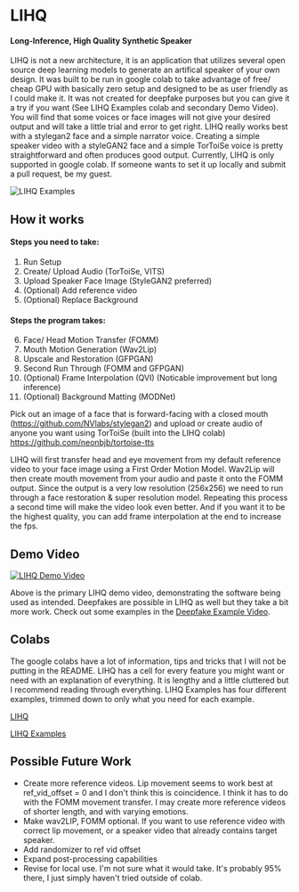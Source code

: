 # LIHQ
#### Long-Inference, High Quality Synthetic Speaker

LIHQ is not a new architecture, it is an application that utilizes several open source deep learning models to generate an artifical speaker of your own design. It was built to be run in google colab to take advantage of free/ cheap GPU with basically zero setup and designed to be as user friendly as I could make it. It was not created for deepfake purposes but you can give it a try if you want (See LIHQ Examples colab and secondary Demo Video). You will find that some voices or face images will not give your desired output and will take a little trial and error to get right. LIHQ really works best with a stylegan2 face and a simple narrator voice. Creating a simple speaker video with a styleGAN2 face and a simple TorToiSe voice is pretty straightforward and often produces good output. Currently, LIHQ is only supported in google colab. If someone wants to set it up locally and submit a pull request, be my guest.

![LIHQ Examples](./docs/demo_gif.gif)

## How it works
#### Steps you need to take:

1) Run Setup
2) Create/ Upload Audio (TorToiSe, VITS)
3) Upload Speaker Face Image (StyleGAN2 preferred)
4) (Optional) Add reference video
5) (Optional) Replace Background

#### Steps the program takes:

6) Face/ Head Motion Transfer (FOMM)
7) Mouth Motion Generation (Wav2Lip)
8) Upscale and Restoration (GFPGAN)
9) Second Run Through (FOMM and GFPGAN)
10) (Optional) Frame Interpolation (QVI) (Noticable improvement but long inference)
11) (Optional) Background Matting (MODNet)

Pick out an image of a face that is forward-facing with a closed mouth (https://github.com/NVlabs/stylegan2) and upload or create audio of anyone you want using TorToiSe (built into the LIHQ colab) https://github.com/neonbjb/tortoise-tts

LIHQ will first transfer head and eye movement from my default reference video to your face image using a First Order Motion Model. Wav2Lip will then create mouth movement from your audio and paste it onto the FOMM output. Since the output is a very low resolution (256x256) we need to run through a face restoration & super resolution model. Repeating this process a second time will make the video look even better. And if you want it to be the highest quality, you can add frame interpolation at the end to increase the fps.

## Demo Video
[![LIHQ Demo Video](https://img.youtube.com/vi/PXTiR_S3UuY/0.jpg)](https://www.youtube.com/watch?v=PXTiR_S3UuY)

Above is the primary LIHQ demo video, demonstrating the software being used as intended. Deepfakes are possible in LIHQ as well but they take a bit more work. Check out some examples in the [Deepfake Example Video](https://www.youtube.com/watch?v=nPAV-jpTzqI).

## Colabs

The google colabs have a lot of information, tips and tricks that I will not be putting in the README. LIHQ has a cell for every feature you might want or need with an explanation of everything. It is lengthy and a little cluttered but I recommend reading through everything. LIHQ Examples has four different examples, trimmed down to only what you need for each example.

[LIHQ](https://colab.research.google.com/drive/1fKZl59AVDR4oGvlhVXdyCUGuozpnbIgQ?usp=sharing)

[LIHQ Examples](https://colab.research.google.com/drive/1rIgl8J-EMJ4BcSPjKNsVk8BdproD98WW?usp=sharing)

## Possible Future Work
- Create more reference videos. Lip movement seems to work best at ref_vid_offset = 0 and I don't think this is coincidence. I think it has to do with the FOMM  movement transfer. I may create more reference videos of shorter length, and with varying emotions.
- Make wav2LIP, FOMM optional. If you want to use reference video with correct lip movement, or a speaker video that already contains target speaker.
- Add randomizer to ref vid offset
- Expand post-processing capabilities
- Revise for local use. I'm not sure what it would take. It's probably 95% there, I just simply haven't tried outside of colab.

